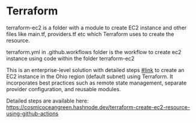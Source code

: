 # Terraform
terraform-ec2 is a folder with a module to create EC2 instance and other files like main.tf, providers.tf etc which Terraform uses to create the resource.

terraform.yml in .github.workflows folder is the workflow to create ec2 instance using code within the folder terraform-ec2

This is an enterprise-level solution with detailed steps [#link](https://cosmicoceangreen.hashnode.dev/terraform-create-ec2-resource-using-github-actions) to create an EC2 instance in the Ohio region (default subnet) using Terraform. It incorporates best practices such as remote state management, separate provider configuration, and reusable modules.

Detailed steps are available here: https://cosmicoceangreen.hashnode.dev/terraform-create-ec2-resource-using-github-actions
